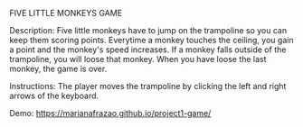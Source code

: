 FIVE LITTLE MONKEYS GAME

Description:
Five little monkeys have to jump on the trampoline so you can keep them scoring points. Everytime a monkey touches the ceiling, you gain a point and the monkey's speed increases. If a monkey falls outside of the trampoline, you will loose that monkey. When you have loose the last monkey, the game is over.

Instructions:
The player moves the trampoline by clicking the left and right arrows of the keyboard.

Demo:
https://marianafrazao.github.io/project1-game/